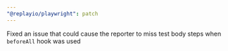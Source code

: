 ```yaml
---
"@replayio/playwright": patch
---
```


Fixed an issue that could cause the reporter to miss test body steps when `beforeAll` hook was used
